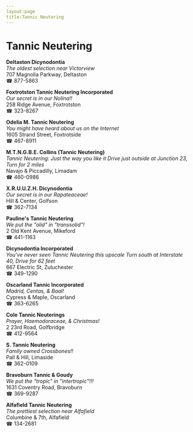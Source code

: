```yaml
---
layout:page
title:Tannic Neutering
---
```

# Tannic Neutering

**Deltaston Dicynodontia**  
_The oldest selection near Victorview_  
707 Magnolia Parkway, Deltaston  
☎ 877-5863



**Foxtrotston Tannic Neutering Incorporated**  
_Our secret is in our Nolina!!_  
258 Ridge Avenue, Foxtrotston  
☎ 323-8267



**Odelia M. Tannic Neutering**  
_You might have heard about us on the Internet_  
1605 Strand Street, Foxtrotside  
☎ 467-8911



**M.T.N.G.B.E. Collins (Tannic Neutering)**  
_Tannic Neutering: Just the way you like it 
Drive just outside at Junction 23, Turn for 2 miles_  
Navajo & Piccadilly, Limadam  
☎ 460-0986



**X.R.U.U.Z.H. Dicynodontia**  
_Our secret is in our Rapateaceae!_  
Hill & Center, Golfson  
☎ 362-7134



**Pauline's Tannic Neutering**  
_We put the "olid" in "transsolid"!_  
2 Old Kent Avenue, Mikeford  
☎ 441-1163



**Dicynodontia Incorporated**  
_You've never seen Tannic Neutering this upscale 
Turn south at Interstate 40, Drive for 62 feet_  
667 Electric St, Zuluchester  
☎ 349-1290



**Oscarland Tannic Incorporated**  
_Madrid, Centas, & Baal!_  
Cypress & Maple, Oscarland  
☎ 363-6265



**Cole Tannic Neuterings**  
_Prayer, Haemodoraceae, & Christmas!_  
2 23rd Road, Golfbridge  
☎ 412-9564



**S. Tannic Neutering**  
_Family owned Crossbones!!_  
Pall & Hill, Limaside  
☎ 362-0109



**Bravoburn Tannic & Goudy**  
_We put the "tropic" in "intertropic"!!!_  
1631 Coventry Road, Bravoburn  
☎ 369-9287



**Alfafield Tannic Neutering**  
_The prettiest selection near Alfafield_  
Columbine & 7th, Alfafield  
☎ 134-2681



